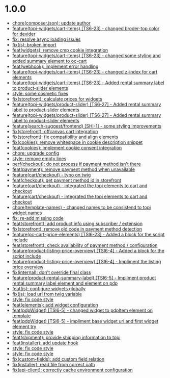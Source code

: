 # 1.0.0
- [chore(composer.json): update author](https://github.com/topi-team/shopware6-plugin/commit/d7fe5f9)
- [feature(topi-widgets/cart-items) [TS6-23] - changed broder-top color for devider](https://github.com/topi-team/shopware6-plugin/commit/d05cc86)
- [fix: resolve async loading issues](https://github.com/topi-team/shopware6-plugin/commit/1834c17)
- [fix(js): broken import](https://github.com/topi-team/shopware6-plugin/commit/e56a80a)
- [feat(widgets): remove cmp cookie integration](https://github.com/topi-team/shopware6-plugin/commit/200b9eb)
- [feature(topi-widgets/cart-items) [TS6-23] - changed some styling and added summary element to oc-cart](https://github.com/topi-team/shopware6-plugin/commit/e1cba8a)
- [feat(webhook): implement error handling](https://github.com/topi-team/shopware6-plugin/commit/ec177ae)
- [feature(topi-widgets/cart-items) [TS6-23] - changed z-index for cart elements](https://github.com/topi-team/shopware6-plugin/commit/9a584e9)
- [feature(topi-widgets/cart-items) [TS6-23] - Added rental summary label to product-slider elements](https://github.com/topi-team/shopware6-plugin/commit/c589e81)
- [style: some cosmetic fixes](https://github.com/topi-team/shopware6-plugin/commit/b6bad61)
- [fix(storefront): calculate prices for widgets](https://github.com/topi-team/shopware6-plugin/commit/aeda5c3)
- [feature(topi-widgets/product-slider) [TS6-27] - Added rental summary label to product-slider elements](https://github.com/topi-team/shopware6-plugin/commit/85b686d)
- [feature(topi-widgets/product-slider) [TS6-27] - Added rental summary label to product-slider elements](https://github.com/topi-team/shopware6-plugin/commit/e184e48)
- [feature(search-suggest/frontend) [SHI-1] - some styling improvements](https://github.com/topi-team/shopware6-plugin/commit/806cf1a)
- [fix(storefront): offcanvas cart integration](https://github.com/topi-team/shopware6-plugin/commit/6e13670)
- [fix(storefront): fix compatibility and align elements](https://github.com/topi-team/shopware6-plugin/commit/343c9cd)
- [fix(cookies): remove whitespace in cookie description snippet](https://github.com/topi-team/shopware6-plugin/commit/6bc67e8)
- [feat(cookies): implement cookie consent integration](https://github.com/topi-team/shopware6-plugin/commit/c28bd45)
- [chore: upgrade config](https://github.com/topi-team/shopware6-plugin/commit/bbfb8b6)
- [style: remove empty lines](https://github.com/topi-team/shopware6-plugin/commit/be5637b)
- [perf(checkout): do not process if payment method isn't there](https://github.com/topi-team/shopware6-plugin/commit/f04f14a)
- [feat(payment): remove payment method when unavailable](https://github.com/topi-team/shopware6-plugin/commit/bf77f24)
- [feature(cart/checkout) - typo on twig](https://github.com/topi-team/shopware6-plugin/commit/c0f34e8)
- [feat(checkout): get payment method id in storefront](https://github.com/topi-team/shopware6-plugin/commit/b4cc9ee)
- [feature(cart/checkout) - integrated the topi elements to cart and checkout](https://github.com/topi-team/shopware6-plugin/commit/e843cc7)
- [feature(cart/checkout) - integrated the topi elements to cart and checkout](https://github.com/topi-team/shopware6-plugin/commit/cff7fc1)
- [chore(template-names) - changed names to be consistend to topi widget names](https://github.com/topi-team/shopware6-plugin/commit/484d0e6)
- [fix: re-add missing code](https://github.com/topi-team/shopware6-plugin/commit/45c4018)
- [feat(storefront): add product info using subscriber / extension](https://github.com/topi-team/shopware6-plugin/commit/251a281)
- [fix(storefront): remove old code in payment method detection](https://github.com/topi-team/shopware6-plugin/commit/268b643)
- [feature(oc-cart-price-elements) [TSI6-23] - Added a block for the script include](https://github.com/topi-team/shopware6-plugin/commit/b08af13)
- [feat(storefront): check availability of payment method / configuration](https://github.com/topi-team/shopware6-plugin/commit/6f4c086)
- [feature(product-listing-price-overview) [TSI6-4] - Added a block for the script include](https://github.com/topi-team/shopware6-plugin/commit/03f9959)
- [feature(product-listing-price-overview) [TSI6-4] - Impliment the listing price overview](https://github.com/topi-team/shopware6-plugin/commit/3b3018d)
- [fix(internal): don't override final class](https://github.com/topi-team/shopware6-plugin/commit/d063f26)
- [feature(product-rental-summary-label) [TSI6-5] - Impilment product rental summary label element and element on pdp](https://github.com/topi-team/shopware6-plugin/commit/3480a9d)
- [feat(js): configure widgets globally](https://github.com/topi-team/shopware6-plugin/commit/a929d61)
- [fix(js): load url from twig variable](https://github.com/topi-team/shopware6-plugin/commit/203606b)
- [style: fix code style](https://github.com/topi-team/shopware6-plugin/commit/444456a)
- [feat(elements): add widget configuration](https://github.com/topi-team/shopware6-plugin/commit/5b041f4)
- [feat(pdpWidget) [TSI6-5] - changed widget to pdpItem element on template](https://github.com/topi-team/shopware6-plugin/commit/bf8e47b)
- [feat(pdpWidget) [TSI6-5] - impliment base widget url and first widget element try](https://github.com/topi-team/shopware6-plugin/commit/29fb889)
- [style: fix code style](https://github.com/topi-team/shopware6-plugin/commit/28004cc)
- [feat(shipment): provide shipping information to topi](https://github.com/topi-team/shopware6-plugin/commit/c319e8c)
- [feat(installer): add update hook](https://github.com/topi-team/shopware6-plugin/commit/78b17f1)
- [style: fix code style](https://github.com/topi-team/shopware6-plugin/commit/6caabaf)
- [style: fix code style](https://github.com/topi-team/shopware6-plugin/commit/73fb77c)
- [fix(custom-fields): add custom field relation](https://github.com/topi-team/shopware6-plugin/commit/e83af03)
- [fix(installer): read file from correct üath](https://github.com/topi-team/shopware6-plugin/commit/cc5063b)
- [fix(api-client): correctly cache environment configuration](https://github.com/topi-team/shopware6-plugin/commit/d3c76bf)